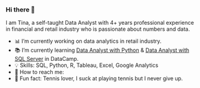 ### Hi there 📢

I am Tina, a self-taught Data Analyst with 4+ years professional experience in financial and retail industry who is passionate about numbers and data.


- 📊 I’m currently working on data analytics in retail industry. 
- 📚 I’m currently learning [Data Analyst with Python](https://app.datacamp.com/learn/career-tracks/data-analyst-with-python) & [Data Analyst with SQL Server](https://app.datacamp.com/learn/career-tracks/data-analyst-with-sql-server) in DataCamp.
- 💡 Skills: SQL, Python, R, Tableau, Excel, Google Analytics
- 👋 How to reach me: 
- 💚 Fun fact: Tennis lover, I suck at playing tennis but I never give up.



